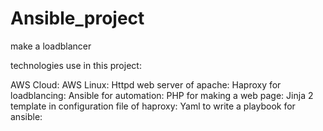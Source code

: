 # Ansible_project
make a loadblancer 

technologies use in this project:

AWS Cloud: 
AWS Linux: 
Httpd web server of apache: 
Haproxy for loadblancing: 
Ansible for automation: 
PHP for making a web page: 
Jinja 2 template in configuration file of haproxy: 
Yaml to write a playbook for ansible: 
